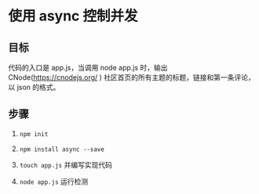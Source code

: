 # 使用 async 控制并发


## 目标

代码的入口是 app.js，当调用 node app.js 时，输出 CNode(https://cnodejs.org/ ) 社区首页的所有主题的标题，链接和第一条评论，以 json 的格式。


## 步骤

1. `npm init`

2. `npm install async --save`

3. `touch app.js` 并编写实现代码

4. `node app.js` 运行检测
